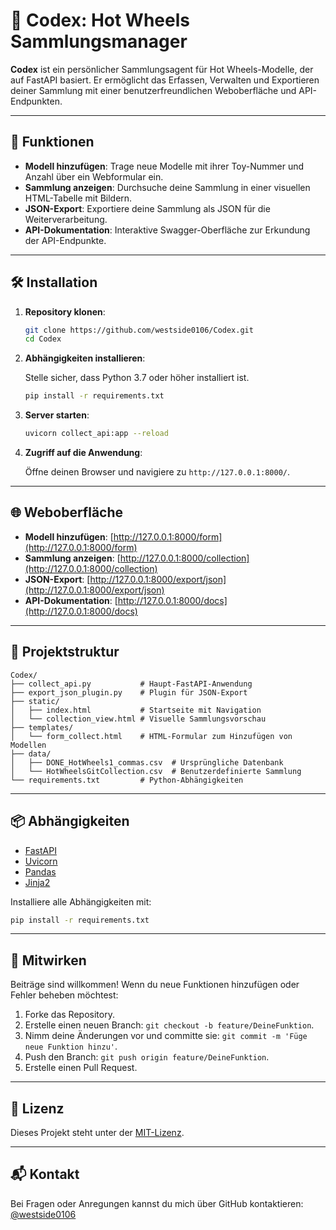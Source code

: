 # 🧰 Codex: Hot Wheels Sammlungsmanager

**Codex** ist ein persönlicher Sammlungsagent für Hot Wheels-Modelle, der auf FastAPI basiert. Er ermöglicht das Erfassen, Verwalten und Exportieren deiner Sammlung mit einer benutzerfreundlichen Weboberfläche und API-Endpunkten.

---

## 🚗 Funktionen

- **Modell hinzufügen**: Trage neue Modelle mit ihrer Toy-Nummer und Anzahl über ein Webformular ein.
- **Sammlung anzeigen**: Durchsuche deine Sammlung in einer visuellen HTML-Tabelle mit Bildern.
- **JSON-Export**: Exportiere deine Sammlung als JSON für die Weiterverarbeitung.
- **API-Dokumentation**: Interaktive Swagger-Oberfläche zur Erkundung der API-Endpunkte.

---

## 🛠️ Installation

1. **Repository klonen**:

   ```bash
   git clone https://github.com/westside0106/Codex.git
   cd Codex
   ```

2. **Abhängigkeiten installieren**:

   Stelle sicher, dass Python 3.7 oder höher installiert ist.

   ```bash
   pip install -r requirements.txt
   ```

3. **Server starten**:

   ```bash
   uvicorn collect_api:app --reload
   ```

4. **Zugriff auf die Anwendung**:

   Öffne deinen Browser und navigiere zu `http://127.0.0.1:8000/`.

---

## 🌐 Weboberfläche

- **Modell hinzufügen**: [http://127.0.0.1:8000/form](http://127.0.0.1:8000/form)
- **Sammlung anzeigen**: [http://127.0.0.1:8000/collection](http://127.0.0.1:8000/collection)
- **JSON-Export**: [http://127.0.0.1:8000/export/json](http://127.0.0.1:8000/export/json)
- **API-Dokumentation**: [http://127.0.0.1:8000/docs](http://127.0.0.1:8000/docs)

---

## 📁 Projektstruktur

```
Codex/
├── collect_api.py           # Haupt-FastAPI-Anwendung
├── export_json_plugin.py    # Plugin für JSON-Export
├── static/
│   ├── index.html           # Startseite mit Navigation
│   └── collection_view.html # Visuelle Sammlungsvorschau
├── templates/
│   └── form_collect.html    # HTML-Formular zum Hinzufügen von Modellen
├── data/
│   ├── DONE_HotWheels1_commas.csv  # Ursprüngliche Datenbank
│   └── HotWheelsGitCollection.csv  # Benutzerdefinierte Sammlung
└── requirements.txt         # Python-Abhängigkeiten
```

---

## 📦 Abhängigkeiten

- [FastAPI](https://fastapi.tiangolo.com/)
- [Uvicorn](https://www.uvicorn.org/)
- [Pandas](https://pandas.pydata.org/)
- [Jinja2](https://palletsprojects.com/p/jinja/)

Installiere alle Abhängigkeiten mit:

```bash
pip install -r requirements.txt
```

---

## 🤝 Mitwirken

Beiträge sind willkommen! Wenn du neue Funktionen hinzufügen oder Fehler beheben möchtest:

1. Forke das Repository.
2. Erstelle einen neuen Branch: `git checkout -b feature/DeineFunktion`.
3. Nimm deine Änderungen vor und committe sie: `git commit -m 'Füge neue Funktion hinzu'`.
4. Push den Branch: `git push origin feature/DeineFunktion`.
5. Erstelle einen Pull Request.

---

## 📄 Lizenz

Dieses Projekt steht unter der [MIT-Lizenz](LICENSE).

---

## 📬 Kontakt

Bei Fragen oder Anregungen kannst du mich über GitHub kontaktieren: [@westside0106](https://github.com/westside0106)
